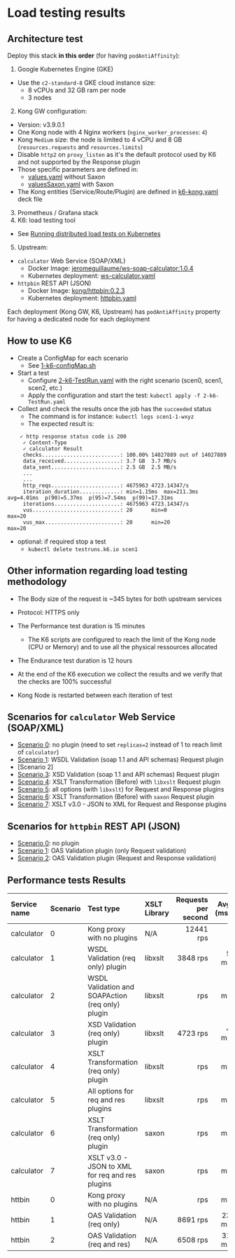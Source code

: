 # Load testing results

## Architecture test
Deploy this stack **in this order** (for having `podAntiAffinity`):
1) Google Kubernetes Engine (GKE)
  - Use the `c2-standard-8` GKE cloud instance size:
    - 8 vCPUs and 32 GB ram per node
    - 3 nodes
2) Kong GW configuration:
  - Version: v3.9.0.1
  - One Kong node with 4 Nginx workers (`nginx_worker_processes`: `4`)
  - Kong `Medium` size: the node is limited to 4 vCPU and 8 GB (`resources.requests` and `resources.limits`)
  - Disable `http2` on `proxy_listen` as it's the default protocol used by K6 and not supported by the Response plugin
  - Those specific parameters are defined in:
    - [values.yaml](/loadtest/k6/0-init/cp-gke/values.yaml) without Saxon
    - [valuesSaxon.yaml](/loadtest/k6/0-init/cp-gke/valuesSaxon.yaml) with Saxon
  - The Kong entities (Service/Route/Plugin) are defined in [k6-kong.yaml](/loadtest/k6/0-init/k6-kong.yaml) deck file
3) Prometheus / Grafana stack
4) K6: load testing tool
  - See [Running distributed load tests on Kubernetes](https://grafana.com/blog/2022/06/23/running-distributed-load-tests-on-kubernetes/)
5) Upstream:
  - `calculator` Web Service (SOAP/XML)
    - Docker Image: [jeromeguillaume/ws-soap-calculator:1.0.4](https://hub.docker.com/r/jeromeguillaume/ws-soap-calculator)
    - Kubernetes deployment: [ws-calculator.yaml](loadtest/k6/ws-calculator.yaml)    
  - `httpbin` REST API (JSON)
    - Docker Image: [kong/httpbin:0.2.3](https://hub.docker.com/r/kong/httpbin)
    - Kubernetes deployment: [httpbin.yaml](loadtest/k6/0-init/httpbin.yaml)

Each deployment (Kong GW, K6, Upstream) has `podAntiAffinity` property for having a dedicated node for each deployment

## How to use K6
- Create a ConfigMap for each scenario
  - See [1-k6-configMap.sh](/loadtest/k6/1-k6-configMap.sh)
- Start a test
  - Configure [2-k6-TestRun.yaml](/loadtest/k6/2-k6-TestRun.yaml) with the right scenario (scen0, scen1, scen2, etc.)
  - Apply the configuration and start the test: `kubectl apply -f 2-k6-TestRun.yaml`
- Collect and check the results once the job has the `succeeded` status
  -  The command is for instance: `kubectl logs scen1-1-wxyz`
  - The expected result is:
```
    ✓ http response status code is 200
     ✓ Content-Type
     ✓ calculator Result
     checks.........................: 100.00% 14027889 out of 14027889
     data_received..................: 3.7 GB  3.7 MB/s
     data_sent......................: 2.5 GB  2.5 MB/s
     ...     
     ...
     http_reqs......................: 4675963 4723.14347/s
     iteration_duration.............: min=1.15ms  max=211.3ms  avg=4.01ms  p(90)=5.37ms  p(95)=7.54ms  p(99)=17.31ms
     iterations.....................: 4675963 4723.14347/s
     vus............................: 20      min=0                    max=20
     vus_max........................: 20      min=20                   max=20
```
- optional: if required stop a test
  - `kubectl delete testruns.k6.io scen1`

## Other information regarding load testing methodology
- The Body size of the request is ~345 bytes for both upstream services
- Protocol: HTTPS only
- The Performance test duration is 15 minutes
  - The K6 scripts are configured to reach the limit of the Kong node (CPU or Memory) and to use all the physical ressources allocated
- The Endurance test duration is 12 hours
- At the end of the K6 execution we collect the results and we verify that the checks are 100% successful
  
- Kong Node is restarted between each iteration of test

## Scenarios for `calculator` Web Service (SOAP/XML)
- [Scenario 0](/loadtest/k6/scen0.js): no plugin (need to set `replicas=2` instead of 1 to reach limit of `calculator`)
- [Scenario 1](/loadtest/k6/scen1.js): WSDL Validation (soap 1.1 and API schemas) Request plugin
- [Scenario 2]
- [Scenario 3](/loadtest/k6/scen3.js): XSD Validation (soap 1.1 and API schemas) Request plugin
- [Scenario 4](/loadtest/k6/scen4.js): XSLT Transformation (Before) with `libxslt` Request plugin
- [Scenario 5](/loadtest/k6/scen5.js): all options (with `libxslt`) for Request and Response plugins 
- [Scenario 6](/loadtest/k6/scen6.js): XSLT Transformation (Before) with `saxon` Request plugin
- [Scenario 7](/loadtest/k6/scen7.js): XSLT v3.0 - JSON to XML for Request and Response plugins

## Scenarios for `httpbin` REST API (JSON)
- [Scenario 0](/loadtest/k6/scenhttpbin0.js): no plugin
- [Scenario 1](/loadtest/k6/scenhttpbin1.js): OAS Validation plugin (only Request validation)
- [Scenario 2](/loadtest/k6/scenhttpbin2.js): OAS Validation plugin (Request and Response validation)

## Performance tests Results
|Service name|Scenario|Test type|XSLT Library|Requests per second|Avg (ms)|p95 (ms)|p99  (ms)|Kong Linux Memory|Data Sent|Data Rcv
|:--|:--|:--|:--|--:|--:|--:|--:|--:|--:|--:|
|calculator|0|Kong proxy with no plugins|N/A|12441 rps||||||
|calculator|1|WSDL Validation (req only) plugin|libxslt|3848 rps|5 ms|8 ms|23 ms|2.4 Gib|2 GB|3 GB
|calculator|2|WSDL Validation and SOAPAction (req only) plugin|libxslt| rps| ms| ms| ms| Gib| GB| GB
|calculator|3|XSD Validation (req only) plugin|libxslt|4723 rps|4 ms|8 ms|17 ms|2.4 Gib|2.5 GB|3 GB
|calculator|4|XSLT Transformation (req only) plugin|libxslt|rps| ms| ms| ms| Gib| GB| GB
|calculator|5|All options for req and res plugins|libxslt|rps|ms|ms| ms| Gib| GB| GB
|calculator|6|XSLT Transformation (req only) plugin|saxon| rps| ms| ms| ms| Gib| GB| GB
|calculator|7|XSLT v3.0 - JSON to XML for req and res plugins|saxon|rps|ms|ms| ms| Gib| GB| GB
|httbin|0|Kong proxy with no plugins|N/A| rps| ms| ms| ms| Gib|
|httbin|1|OAS Validation (req only)|N/A|8691 rps|23 ms|63 ms|92 ms|0.9 Gib|
|httbin|2|OAS Validation (req and res)|N/A|6508 rps|31 ms|99 ms|144 ms|0.9 Gib|